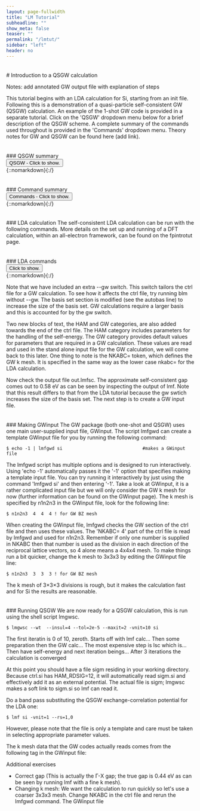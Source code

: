 ```yaml
---
layout: page-fullwidth
title: "LM Tutorial"
subheadline: ""
show_meta: false
teaser: ""
permalink: "/lmtut/"
sidebar: "left"
header: no
---
```

<hr style="height:5pt; visibility:hidden;" />
# Introduction to a QSGW calculation

Notes: add annotated GW output file with explanation of steps

This tutorial begins with an LDA calculation for Si, starting from an init file. Following this is a demonstration of a quasi-particle self-consistent GW (QSGW) calculation. An example of the 1-shot GW code is provided in a separate tutorial. Click on the 'QSGW' dropdown menu below for a brief description of the QSGW scheme. A complete summary of the commands used throughout is provided in the 'Commands' dropdown menu. Theory notes for GW and QSGW can be found here (add link).  

<hr style="height:5pt; visibility:hidden;" />
### QSGW summary
<div onclick="elm = document.getElementById('foobar'); if(elm.style.display == 'none') elm.style.display = 'block'; else elm.style.display = 'none';"><button type="button" class="button tiny radius">QSGW - Click to show.</button></div>
{::nomarkdown}<div style="display:none;margin:0px 25px 0px 25px;"id="foobar">{:/}

In this code, each iteration of a QSGW calculation has two main parts. It begins with a self-consistent DFT calculation to calculate eigenfunctions and eigenvalues. These are then used in the second part, the GW calculation, that constructs a self-energy. 

The QSGW calculation takes as input the self-consistent DFT eigenfunctions and eigenvalues (usually LDA) and these are used to construct a self-energy. In the next iteration, the self-energy replaces the DFT exchnage-correlation functional in the hamiltonian and a self-consistent DFT calculation is carried out to obtain the new eigenfunctions and eigenvalues. These are then used to construct a new self-energy. This process is repeated until the change in the root mean square between the old and the new self-energy is below a certain tolerance. The final self-energy is an effective exchange-correlation functional, tailored to the system, that can be conveniently used within the standard DFT formalism to calculate properties such as the band structure.  

{::nomarkdown}</div>{:/}

<hr style="height:5pt; visibility:hidden;" />
### Command summary
<div onclick="elm = document.getElementById('foobar'); if(elm.style.display == 'none') elm.style.display = 'block'; else elm.style.display = 'none';"><button type="button" class="button tiny radius">Commands - Click to show.</button></div>
{::nomarkdown}<div style="display:none;margin:0px 25px 0px 25px;"id="foobar">{:/}

    $ mkdir si; cd si; cp path/init.si .     #create working directory, move into it and copy file     
    $ blm init.si --express                  #use blm tool to create actrl and site files
    $ cp actrl.si ctrl.si                    #copy actrl to recognised ctrl prefix
    $ lmfa ctrl.si                           #use lmfa to make basp file, atm file and to get gmax
    $ cp basp0.si basp.si                    #copy basp0 to recognised basp prefix   
    $ vi ctrl.si                             #set iterations number nit, k mesh nkabc and gmax
    $ lmf ctrl.si > out.lmfsc                #make self-consistent

{::nomarkdown}</div>{:/}



<hr style="height:5pt; visibility:hidden;" />
### LDA calculation
The self-consistent LDA calculation can be run with the following commands. More details on the set up and running of a DFT calculation, within an all-electron framework, can be found on the fpintrotut page. 

<hr style="height:5pt; visibility:hidden;" />
### LDA commands     
<div onclick="elm = document.getElementById('foobar'); if(elm.style.display == 'none') elm.style.display = 'block'; else elm.style.display = 'none';"><button type="button" class="button tiny radius">Click to show.</button></div>
{::nomarkdown}<div style="display:none;margin:0px 25px 0px 25px;"id="foobar">{:/}

    $ cp path/init.si .                                    #copy init file to working directory
    $ blm init.si --express --gmax=5 --nk=4 --nit=20 --gw  #use blm tool to create actrl and site files
    $ cp actrl.si ctrl.si                                  #copy actrl to recognised ctrl prefix
    $ lmfa ctrl.si; cp basp0.si basp.si                    #run lmfa and copy basp file
    $ lmf ctrl.si > out.lmfsc                              #make self-consistent
    $ lmf si --band:fn=syml                                #plot LDA band structure

{::nomarkdown}</div>{:/}

Note that we have included an extra --gw switch. This switch tailors the ctrl file for a GW calculation. To see how it affects the ctrl file, try running blm without --gw. The basis set section is modified (see the autobas line) to increase the size of the basis set. GW calculations require a larger basis and this is accounted for by the gw switch.

Two new blocks of text, the HAM and GW categories, are also added towards the end of the ctrl file. The HAM category includes parameters for the handling of the self-energy. The GW category provides default values for parameters that are required in a GW calculation. These values are read and used in the stand alone input file for the GW calculation, we will come back to this later. One thing to note is the NKABC= token, which defines the GW k mesh. It is specified in the same way as the lower case nkabc= for the LDA calculation. 

Now check the output file out.lmfsc. The approximate self-consistent gap comes out to 0.58 eV as can be seen by inspecting the output of lmf. Note that this result differs to that from the LDA tutorial because the gw swtich increases the size of the basis set. The next step is to create a GW input file. 

<hr style="height:5pt; visibility:hidden;" />
### Making GWinput
The GW package (both one-shot and QSGW) uses one main user-supplied input file, GWinput. The script lmfgwd can create a template GWinput file for you by running the following command: 

    $ echo -1 | lmfgwd si                              #makes a GWinput file

The lmfgwd script has multiple options and is designed to run interactively. Using 'echo -1' automatically passes it the '-1' option that specifies making a template input file. You can try running it interactively by just using the command 'lmfgwd si' and then entering '-1'. Take a look at GWinput, it is a rather complicated input file but we will only consider the GW k mesh for now (further information can be found on the GWinput page). The k mesh is specified by n1n2n3 in the GWinput file, look for the following line:

    $ n1n2n3  4  4  4 ! for GW BZ mesh

When creating the GWinput file, lmfgwd checks the GW section of the ctrl file and then uses these values. The 'NKABC= 4' part of the ctrl file is read by lmfgwd and used for n1n2n3. Remember if only one number is supplied in NKABC then that number is used as the division in each direction of the reciprocal lattice vectors, so 4 alone means a 4x4x4 mesh. To make things run a bit quicker, change the k mesh to 3x3x3 by editing the GWinput file line:

    $ n1n2n3  3  3  3 ! for GW BZ mesh
    
The k mesh of 3×3×3 divisions is rough, but it makes the calculation fast and for Si the results are reasonable.

<hr style="height:5pt; visibility:hidden;" />
### Running QSGW
We are now ready for a QSGW calculation, this is run using the shell script lmgwsc.  

    $ lmgwsc --wt  --insul=4 --tol=2e-5 --maxit=2 -vnit=10 si

The first iteratin is 0 of 10, zeroth. Starts off with lmf calc... Then some preparation then the GW calc... The most expensive step is lsc which is... Then have self-energy and next iteration beings... After 3 iterations the calculation is converged

At this point you should have a file sigm residing in your working directory. Because ctrl.si has HAM_RDSIG=12, it will automatically read sigm.si and effectively add it as an external potential. The actual file is sigm; lmgwsc makes a soft link to sigm.si so lmf can read it.

Do a band pass substituting the QSGW exchange-correlation potential for the LDA one: 

    $ lmf si -vnit=1 --rs=1,0 

However, please note that the file is only a template and care must be taken in selecting appropriate parameter values.




The k mesh data that the GW codes actually reads comes from the following tag in the GWinput file: 


Additional exercises

- Correct gap
(This is actually the Γ-X gap; the true gap is 0.44 eV as can be seen by running lmf with a fine k mesh).
- Changing k mesh:
We want the calculation to run quickly so let's use a coarser 3x3x3 mesh. Change NKABC in the ctrl file and rerun the lmfgwd command. The GWinput file  


